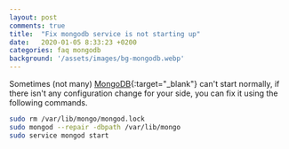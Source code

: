 ```yaml
---
layout: post
comments: true
title:  "Fix mongodb service is not starting up"
date:   2020-01-05 8:33:23 +0200
categories: faq mongodb
background: '/assets/images/bg-mongodb.webp'
---
```


Sometimes (not many) [MongoDB](https://www.mongodb.com/){:target="_blank"} can't start normally, if there isn't any configuration change for your side, you can fix it using the following commands.

```bash
sudo rm /var/lib/mongo/mongod.lock
sudo mongod --repair -dbpath /var/lib/mongo
sudo service mongod start
```
